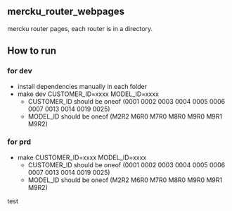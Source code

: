 ## mercku_router_webpages

mercku router pages, each router is in a directory.

## How to run

### for dev

- install dependencies manually in each folder
- make dev CUSTOMER_ID=xxxx MODEL_ID=xxxx
  - CUSTOMER_ID should be oneof (0001 0002 0003 0004 0005 0006 0007 0013 0014 0019 0025)
  - MODEL_ID should be oneof (M2R2 M6R0 M7R0 M8R0 M9R0 M9R1 M9R2)

### for prd

- make CUSTOMER_ID=xxxx MODEL_ID=xxxx
  - CUSTOMER_ID should be oneof (0001 0002 0003 0004 0005 0006 0007 0013 0014 0019 0025)
  - MODEL_ID should be oneof (M2R2 M6R0 M7R0 M8R0 M9R0 M9R1 M9R2)


test
